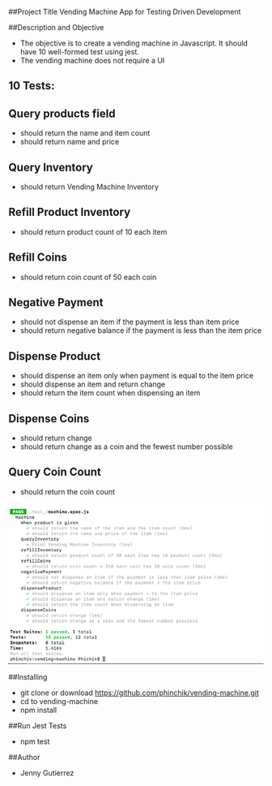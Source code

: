 ##Project Title
Vending Machine App for Testing Driven Development

##Description and Objective

- The objective is to create a vending machine in Javascript. It should have 10 well-formed test using jest.
- The vending machine does not require a UI

## 10 Tests:

## Query products field

- should return the name and item count
- should return name and price

## Query Inventory

- should return Vending Machine Inventory

## Refill Product Inventory

- should return product count of 10 each item

## Refill Coins

- should return coin count of 50 each coin

## Negative Payment

- should not dispense an item if the payment is less than item price
- should return negative balance if the payment is less than the item price

## Dispense Product

- should dispense an item only when payment is equal to the item price
- should dispense an item and return change
- should return the item count when dispensing an item

## Dispense Coins

- should return change
- should return change as a coin and the fewest number possible

## Query Coin Count

- should return the coin count

![terminal](images/terminal.png)

##Installing

- git clone or download https://github.com/phinchik/vending-machine.git
- cd to vending-machine
- npm install

##Run Jest Tests

- npm test

##Author

- Jenny Gutierrez
